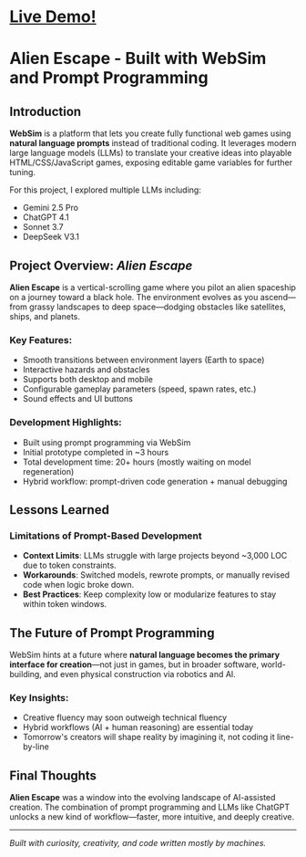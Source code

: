 # [Live Demo!](https://ronpicard.github.io/alien-escape-game-websim/)

# Alien Escape - Built with WebSim and Prompt Programming

## Introduction

**WebSim** is a platform that lets you create fully functional web games using **natural language prompts** instead of traditional coding. It leverages modern large language models (LLMs) to translate your creative ideas into playable HTML/CSS/JavaScript games, exposing editable game variables for further tuning.

For this project, I explored multiple LLMs including:
- Gemini 2.5 Pro
- ChatGPT 4.1
- Sonnet 3.7
- DeepSeek V3.1

## Project Overview: *Alien Escape*

**Alien Escape** is a vertical-scrolling game where you pilot an alien spaceship on a journey toward a black hole. The environment evolves as you ascend—from grassy landscapes to deep space—dodging obstacles like satellites, ships, and planets.

### Key Features:
- Smooth transitions between environment layers (Earth to space)
- Interactive hazards and obstacles
- Supports both desktop and mobile
- Configurable gameplay parameters (speed, spawn rates, etc.)
- Sound effects and UI buttons

### Development Highlights:
- Built using prompt programming via WebSim
- Initial prototype completed in ~3 hours
- Total development time: 20+ hours (mostly waiting on model regeneration)
- Hybrid workflow: prompt-driven code generation + manual debugging

## Lessons Learned

### Limitations of Prompt-Based Development
- **Context Limits**: LLMs struggle with large projects beyond ~3,000 LOC due to token constraints.
- **Workarounds**: Switched models, rewrote prompts, or manually revised code when logic broke down.
- **Best Practices**: Keep complexity low or modularize features to stay within token windows.

## The Future of Prompt Programming

WebSim hints at a future where **natural language becomes the primary interface for creation**—not just in games, but in broader software, world-building, and even physical construction via robotics and AI.

### Key Insights:
- Creative fluency may soon outweigh technical fluency
- Hybrid workflows (AI + human reasoning) are essential today
- Tomorrow's creators will shape reality by imagining it, not coding it line-by-line

## Final Thoughts

**Alien Escape** was a window into the evolving landscape of AI-assisted creation. The combination of prompt programming and LLMs like ChatGPT unlocks a new kind of workflow—faster, more intuitive, and deeply creative.

---

*Built with curiosity, creativity, and code written mostly by machines.*

